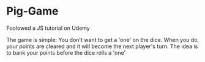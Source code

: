 # Pig-Game
Foolowed a JS tutorial on Udemy

The game is simple:
You don't want to get a 'one' on the dice. When you do, your points are cleared and it will become
the next player's turn. The idea is to bank your points before the dice rolls a 'one'
